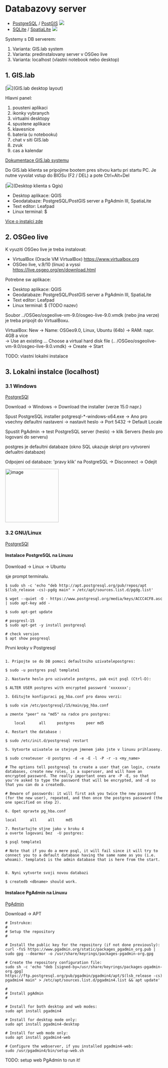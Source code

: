 # Databazovy server 

* [PostgreSQL](https://www.postgresql.org/) / [PostGIS](https://postgis.net/) 
[<img src="https://postgis.net/logos/postgis-logo-small.png">](PostGIS)
* [SQLite](https://www.sqlite.org/index.html) / [SpatiaLite](https://www.gaia-gis.it/fossil/libspatialite/index)
[<img src="https://www.gaia-gis.it/fossil/libspatialite/logo">](Spatialite)

Systemy s DB serverem: 
1. Varianta: GIS.lab system
2. Varianta: predinstalovany server v OSGeo live
3. Varianta: localhost (vlastni notebook nebo desktop)

## 1. GIS.lab
[<img src="https://gislab.readthedocs.io/en/latest/_images/client-layout.png">](GIS.lab desktop layout)

Hlavni panel:
1. pousteni aplikaci 
2. ikonky vybranych 
3. virtualni desktopy
4. spustene aplikace
5. klavesnice 
6. bateria (u notebooku)
7. chat v siti GIS.lab
8. zvuk 
9. cas a kalendar

[Dokumentace GIS.lab systemu](https://gislab.readthedocs.io/en/latest/client-layout/index.html)

Do GIS.lab klienta se pripojime bootem pres sitvou kartu pri startu PC. 
Je nutne vyvolat vstup do BIOSu (F2 / DEL) a pote Ctrl+Alt+Del 

[<img src="https://gislab.readthedocs.io/en/latest/_images/client-layout-qgis.png">](Desktop klienta s Qgis)

- Desktop aplikace: QGIS
- Geodatabaze: PostgreSQL/PostGIS server a PgAdmin III, SpatiaLite
- Text editor: Leafpad
- Linux terminal: $  

[Vice o instalci zde](https://gislab.readthedocs.io/en/latest/client-layout/index.html)


## 2. OSGeo live
K vyuziti OSGeo live je treba instalovat: 
* VirtualBox (Oracle VM VirtualBox) https://www.virtualbox.org 
* OSGeo live, v.9/10 (linux) a vyssi https://live.osgeo.org/en/download.html

Potrebne sw aplikace: 
- Desktop aplikace: QGIS
- Geodatabaze: PostgreSQL/PostGIS server a PgAdmin III, SpatiaLite
- Text editor: Leafpad
- Linux terminal: $  (TODO nazev)

Soubor ../OSGeo/osgeolive-vm-9.0/osgeo-live-9.0.vmdk (nebo jina verze) je treba pripojit do VirtualBoxu.  

VirtualBox: New -> Name: OSGeo9.0, Linux, Ubuntu (64b) -> RAM: napr. 4GB a vice  
-> Use an existing …  Choose a virtual hard disk file (.. /OSGeo/osgeolive-vm-9.0/osgeo-live-9.0.vmdk)
-> Create -> Start


TODO: vlastni lokalni instalace
## 3. Lokalni instalce (localhost) 

### 3.1 Windows 
[PostgreSQl](https://www.postgresql.org/) 

Download -> Windows -> Download the installer (verze 15.0 napr.) 

Spust PostgreSQL installer potgresql-*-windows-x64.exe -> Ano pro vsechny defaultni nastaveni 
-> nastavit heslo -> Port 5432 -> Default Locale 

Spustit PgAdmin -> test PostgreSQL server (heslo) -> klik Servers (heslo pro logovani do serveru)

postgres je defaultni databaze (okno SQL ukazuje skript pro vytvoreni defualtni databaze)

Odpojeni od databaze: 'pravy klik' na PostgreSQL -> Disconnect -> Odejit 

<img width="170" alt="image" src="https://user-images.githubusercontent.com/11438547/197375820-717d9b70-8f71-4849-9a94-2b740bc397f3.png">
    

### 3.2 GNU/Linux 

[PostgreSQl](https://www.postgresql.org/)

#### Instalace PostgreSQL na Linuxu

Download -> Linux -> Ubuntu 

```$```je prompt terminalu. 

```
$ sudo sh -c 'echo "deb http://apt.postgresql.org/pub/repos/apt $(lsb_release -cs)-pgdg main" > /etc/apt/sources.list.d/pgdg.list'

$ wget --quiet -O - https://www.postgresql.org/media/keys/ACCC4CF8.asc | sudo apt-key add -

$ sudo apt-get update

# posgresl-15 
$ sudo apt-get -y install postgresql

# check version 
$ apt show posgresql 
```

Prvni kroky v Postgresql

```

1. Pripojte se do DB pomoci defaultniho uzivatelepostgres:

$ sudo -u postgres psql template1

2. Nastavte heslo pro uzivatele postgres, pak exit psql (Ctrl-D):

$ ALTER USER postgres with encrypted password 'xxxxxxx';

3. Editujte konfiguraci pg_hba.conf pro danou verzi:

$ sudo vim /etc/postgresql/15/main/pg_hba.conf

a zmente "peer" na "md5" na radce pro postgres:

    local      all     postgres     peer md5

4. Restart the database :

$ sudo /etc/init.d/postgresql restart

5. Vytvorte uzivatele se stejnym jmenem jako jste v linuxu prihlaseny. 

$ sudo createuser -U postgres -d -e -E -l -P -r -s <my_name>

# The options tell postgresql to create a user that can login, create databases, create new roles, is a superuser, and will have an encrypted password. The really important ones are -P -E, so that you're asked to type the password that will be encrypted, and -d so that you can do a createdb.

# Beware of passwords: it will first ask you twice the new password (for the new user), repeated, and then once the postgres password (the one specified on step 2).

6. Opet opravte pg_hba.conf 

local      all     all     md5

7. Restartujte stjne jako v kroku 4 
a overte logovani bez  -U postgres:

$ psql template1

# Note that if you do a mere psql, it will fail since it will try to connect you to a default database having the same name as you (i.e. whoami). template1 is the admin database that is here from the start.

    
8. Nyni vytvorte svoji novou databazi 

$ createdb <dbname> should work.

```


#### Instalace PgAdmin na Linuxu


[PgAdmin](https://www.pgadmin.org/)

Download -> APT 

```
# Instrukce: 
#
# Setup the repository
#

# Install the public key for the repository (if not done previously):
curl -fsS https://www.pgadmin.org/static/packages_pgadmin_org.pub | sudo gpg --dearmor -o /usr/share/keyrings/packages-pgadmin-org.gpg

# Create the repository configuration file:
sudo sh -c 'echo "deb [signed-by=/usr/share/keyrings/packages-pgadmin-org.gpg] https://ftp.postgresql.org/pub/pgadmin/pgadmin4/apt/$(lsb_release -cs) pgadmin4 main" > /etc/apt/sources.list.d/pgadmin4.list && apt update'

#
# Install pgAdmin
#

# Install for both desktop and web modes:
sudo apt install pgadmin4

# Install for desktop mode only:
sudo apt install pgadmin4-desktop

# Install for web mode only: 
sudo apt install pgadmin4-web 

# Configure the webserver, if you installed pgadmin4-web:
sudo /usr/pgadmin4/bin/setup-web.sh

```

TODO: setup web PgAdmin to run it! 
